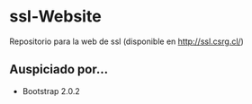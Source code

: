 # ssl-Website
Repositorio para la web de ssl (disponible en http://ssl.csrg.cl/)

## Auspiciado por...
* Bootstrap 2.0.2